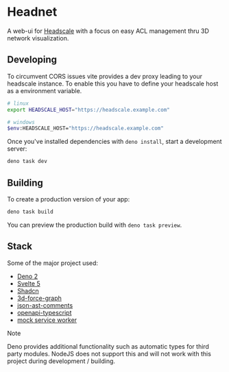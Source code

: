 # Headnet

A web-ui for [Headscale](https://github.com/juanfont/headscale) with a focus on easy ACL management thru 3D network visualization.

## Developing

To circumvent CORS issues vite provides a dev proxy leading to your headscale instance. To enable this you have to define your headscale host as a environment variable.

```sh
# linux
export HEADSCALE_HOST="https://headscale.example.com"

# windows
$env:HEADSCALE_HOST="https://headscale.example.com"
```

Once you've installed dependencies with `deno install`, start a development server:

```sh
deno task dev
```

## Building

To create a production version of your app:

```sh
deno task build
```

You can preview the production build with `deno task preview`.

## Stack

Some of the major project used:

- [Deno 2](https://deno.com/)
- [Svelte 5](https://svelte.dev/)
- [Shadcn](https://www.shadcn-svelte.com/)
- [3d-force-graph](https://github.com/vasturiano/3d-force-graph)
- [json-ast-comments](https://github.com/2betop/json-ast-comments)
- [openapi-typescript](https://openapi-ts.dev/)
- [mock service worker](https://mswjs.io/)

> [!NOTE]  
> Deno provides additional functionality such as automatic types for third party modules. NodeJS does not support this and will not work with this project during development / building.
